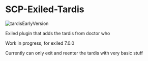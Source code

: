 # SCP-Exiled-Tardis
![tardisEarlyVersion](https://github.com/morgana-x/SCP-Exiled-Tardis/assets/89588301/f8d37de6-ae41-478f-9964-fc397b431d3c)

Exiled plugin that adds the tardis from doctor who


Work in progress, for exiled 7.0.0

Currently can only exit and reenter the tardis with very basic stuff
